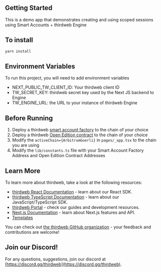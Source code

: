 ## Getting Started

This is a demo app that demonstrates creating and using scoped sessions using Smart Accounts + thirdweb Engine

## To install

```bash
yarn install
```

## Environment Variables

To run this project, you will need to add environment variables

* NEXT_PUBLIC_TW_CLIENT_ID: Your thirdweb client ID
* TW_SECRET_KEY: thirdweb secret key used by the Next JS backend to Engine
* TW_ENGINE_URL: the URL to your instance of thirdweb Engine

## Before Running 

1. Deploy a thirdweb [smart account factory](https://thirdweb.com/explore/smart-wallet) to the chain of your choice
2. Deploy a thirdweb [Open Edition contract](https://thirdweb.com/thirdweb.eth/OpenEditionERC721) to the chain of your choice
3. Modify the `activeChain={ArbitrumGoerli}` in `pages/_app.tsx` to the chain you are using
4. Modify the `lib/constants.ts` file with your Smart Account Factory Address and Open Edition Contract Addresses

## Learn More

To learn more about thirdweb, take a look at the following resources:

- [thirdweb React Documentation](https://docs.thirdweb.com/react) - learn about our React SDK.
- [thirdweb TypeScript Documentation](https://docs.thirdweb.com/typescript) - learn about our JavaScript/TypeScript SDK.
- [thirdweb Portal](https://docs.thirdweb.com) - check our guides and development resources.
- [Next.js Documentation](https://nextjs.org/docs) - learn about Next.js features and API.
- [Templates](https://thirdweb.com/templates)

You can check out [the thirdweb GitHub organization](https://github.com/thirdweb-dev) - your feedback and contributions are welcome!

## Join our Discord!

For any questions, suggestions, join our discord at [https://discord.gg/thirdweb](https://discord.gg/thirdweb).
